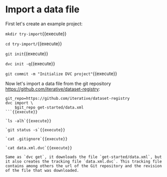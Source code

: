# Import a data file

First let's create an example project:

`mkdir try-import`{{execute}}

`cd try-import/`{{execute}}

`git init`{{execute}}

`dvc init -q`{{execute}}

`git commit -m "Initialize DVC project"`{{execute}}

Now let's import a data file from the git repository
https://github.com/iterative/dataset-registry:
   
```
git_repo=https://github.com/iterative/dataset-registry
dvc import \
    $git_repo get-started/data.xml
```{{execute}}

`ls -alh`{{execute}}

`git status -s`{{execute}}

`cat .gitignore`{{execute}}

`cat data.xml.dvc`{{execute}}

Same as `dvc get`, it downloads the file `get-started/data.xml`, but
it also creates the tracking file `data.xml.dvc`. This tracking file
contains among others the url of the Git repository and the revision
of the file that was downloaded.
